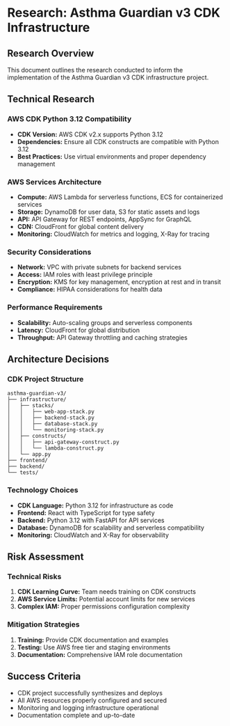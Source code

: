 # Research: Asthma Guardian v3 CDK Infrastructure

## Research Overview
This document outlines the research conducted to inform the implementation of the Asthma Guardian v3 CDK infrastructure project.

## Technical Research

### AWS CDK Python 3.12 Compatibility
- **CDK Version:** AWS CDK v2.x supports Python 3.12
- **Dependencies:** Ensure all CDK constructs are compatible with Python 3.12
- **Best Practices:** Use virtual environments and proper dependency management

### AWS Services Architecture
- **Compute:** AWS Lambda for serverless functions, ECS for containerized services
- **Storage:** DynamoDB for user data, S3 for static assets and logs
- **API:** API Gateway for REST endpoints, AppSync for GraphQL
- **CDN:** CloudFront for global content delivery
- **Monitoring:** CloudWatch for metrics and logging, X-Ray for tracing

### Security Considerations
- **Network:** VPC with private subnets for backend services
- **Access:** IAM roles with least privilege principle
- **Encryption:** KMS for key management, encryption at rest and in transit
- **Compliance:** HIPAA considerations for health data

### Performance Requirements
- **Scalability:** Auto-scaling groups and serverless components
- **Latency:** CloudFront for global distribution
- **Throughput:** API Gateway throttling and caching strategies

## Architecture Decisions

### CDK Project Structure
```
asthma-guardian-v3/
├── infrastructure/
│   ├── stacks/
│   │   ├── web-app-stack.py
│   │   ├── backend-stack.py
│   │   ├── database-stack.py
│   │   └── monitoring-stack.py
│   ├── constructs/
│   │   ├── api-gateway-construct.py
│   │   └── lambda-construct.py
│   └── app.py
├── frontend/
├── backend/
└── tests/
```

### Technology Choices
- **CDK Language:** Python 3.12 for infrastructure as code
- **Frontend:** React with TypeScript for type safety
- **Backend:** Python 3.12 with FastAPI for API services
- **Database:** DynamoDB for scalability and serverless compatibility
- **Monitoring:** CloudWatch and X-Ray for observability

## Risk Assessment

### Technical Risks
1. **CDK Learning Curve:** Team needs training on CDK constructs
2. **AWS Service Limits:** Potential account limits for new services
3. **Complex IAM:** Proper permissions configuration complexity

### Mitigation Strategies
1. **Training:** Provide CDK documentation and examples
2. **Testing:** Use AWS free tier and staging environments
3. **Documentation:** Comprehensive IAM role documentation

## Success Criteria
- CDK project successfully synthesizes and deploys
- All AWS resources properly configured and secured
- Monitoring and logging infrastructure operational
- Documentation complete and up-to-date
